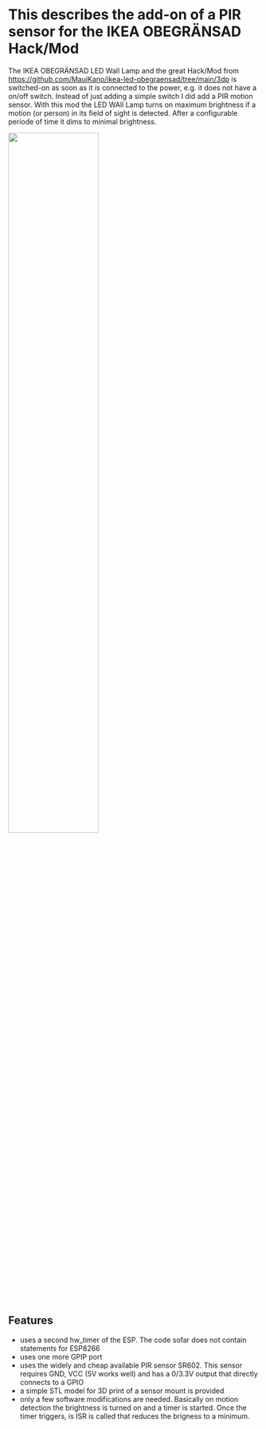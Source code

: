 # This describes the add-on of a PIR sensor for the IKEA OBEGRÄNSAD Hack/Mod

The IKEA OBEGRÄNSAD LED Wall Lamp and the great Hack/Mod from https://github.com/MauiKano/ikea-led-obegraensad/tree/main/3dp is switched-on as soon as it is connected to the power, e.g. it does not have a on/off switch. Instead of just adding a simple switch I did add a PIR motion sensor. With this mod the LED WAll Lamp turns on maximum brightness if a motion (or person) in its field of sight is detected. After a configurable periode of time it dims to minimal brightness. 


<img src="https://github.com/MauiKano/ikea-led-obegraensad/blob/main/3dp/PirMountPic4.png" width="60%" />



## Features

- uses a second hw_timer of the ESP. The code sofar does not contain statements for ESP8266
- uses one more GPIP port
- uses the widely and cheap available PIR sensor SR602. This sensor requires GND, VCC (5V works well) and has a 0/3.3V output that directly connects to a GPIO
- a simple STL model for 3D print of a sensor mount is provided
- only a few software modifications are needed. Basically on motion detection the brightness is turned on and a timer is started. Once the timer triggers, is ISR is called that reduces the brigness to a minimum.
